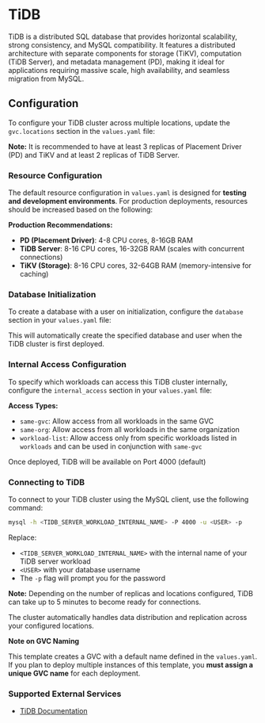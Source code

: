# TiDB

TiDB is a distributed SQL database that provides horizontal scalability, strong consistency, and MySQL compatibility. It features a distributed architecture with separate components for storage (TiKV), computation (TiDB Server), and metadata management (PD), making it ideal for applications requiring massive scale, high availability, and seamless migration from MySQL.

## Configuration

To configure your TiDB cluster across multiple locations, update the `gvc.locations` section in the `values.yaml` file:

**Note:** It is recommended to have at least 3 replicas of Placement Driver (PD) and TiKV and at least 2 replicas of TiDB Server.

### Resource Configuration

The default resource configuration in `values.yaml` is designed for **testing and development environments**. For production deployments, resources should be increased based on the following:

**Production Recommendations:**
- **PD (Placement Driver)**: 4-8 CPU cores, 8-16GB RAM
- **TiDB Server**: 8-16 CPU cores, 16-32GB RAM (scales with concurrent connections)
- **TiKV (Storage)**: 8-16 CPU cores, 32-64GB RAM (memory-intensive for caching)

### Database Initialization

To create a database with a user on initialization, configure the `database` section in your `values.yaml` file:

This will automatically create the specified database and user when the TiDB cluster is first deployed.

### Internal Access Configuration

To specify which workloads can access this TiDB cluster internally, configure the `internal_access` section in your `values.yaml` file:

**Access Types:**
- `same-gvc`: Allow access from all workloads in the same GVC
- `same-org`: Allow access from all workloads in the same organization
- `workload-list`: Allow access only from specific workloads listed in `workloads` and can be used in conjunction with `same-gvc`

Once deployed, TiDB will be available on Port 4000 (default)

### Connecting to TiDB

To connect to your TiDB cluster using the MySQL client, use the following command:

```bash
mysql -h <TIDB_SERVER_WORKLOAD_INTERNAL_NAME> -P 4000 -u <USER> -p
```

Replace:
- `<TIDB_SERVER_WORKLOAD_INTERNAL_NAME>` with the internal name of your TiDB server workload
- `<USER>` with your database username
- The `-p` flag will prompt you for the password

**Note:** Depending on the number of replicas and locations configured, TiDB can take up to 5 minutes to become ready for connections.

The cluster automatically handles data distribution and replication across your configured locations.

**Note on GVC Naming**

This template creates a GVC with a default name defined in the `values.yaml`. If you plan to deploy multiple instances of this template, you **must assign a unique GVC name** for each deployment.

### Supported External Services
- [TiDB Documentation](https://docs.pingcap.com/tidb/stable/)